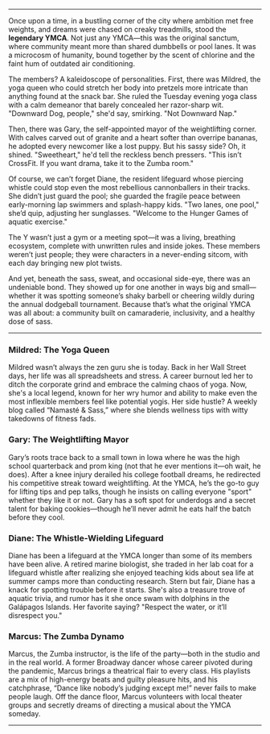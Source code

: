 
---

Once upon a time, in a bustling corner of the city where ambition met free weights, and dreams were chased on creaky treadmills, stood the **legendary YMCA**. Not just any YMCA—this was the original sanctum, where community meant more than shared dumbbells or pool lanes. It was a microcosm of humanity, bound together by the scent of chlorine and the faint hum of outdated air conditioning.

The members? A kaleidoscope of personalities. First, there was Mildred, the yoga queen who could stretch her body into pretzels more intricate than anything found at the snack bar. She ruled the Tuesday evening yoga class with a calm demeanor that barely concealed her razor-sharp wit. "Downward Dog, people," she'd say, smirking. "Not Downward Nap."

Then, there was Gary, the self-appointed mayor of the weightlifting corner. With calves carved out of granite and a heart softer than overripe bananas, he adopted every newcomer like a lost puppy. But his sassy side? Oh, it shined. "Sweetheart," he'd tell the reckless bench pressers. "This isn’t CrossFit. If you want drama, take it to the Zumba room."

Of course, we can’t forget Diane, the resident lifeguard whose piercing whistle could stop even the most rebellious cannonballers in their tracks. She didn’t just guard the pool; she guarded the fragile peace between early-morning lap swimmers and splash-happy kids. "Two lanes, one pool," she’d quip, adjusting her sunglasses. "Welcome to the Hunger Games of aquatic exercise."

The Y wasn’t just a gym or a meeting spot—it was a living, breathing ecosystem, complete with unwritten rules and inside jokes. These members weren’t just people; they were characters in a never-ending sitcom, with each day bringing new plot twists.

And yet, beneath the sass, sweat, and occasional side-eye, there was an undeniable bond. They showed up for one another in ways big and small—whether it was spotting someone’s shaky barbell or cheering wildly during the annual dodgeball tournament. Because that’s what the original YMCA was all about: a community built on camaraderie, inclusivity, and a healthy dose of sass.

---




### Mildred: The Yoga Queen
Mildred wasn’t always the zen guru she is today. Back in her Wall Street days, her life was all spreadsheets and stress. A career burnout led her to ditch the corporate grind and embrace the calming chaos of yoga. Now, she's a local legend, known for her wry humor and ability to make even the most inflexible members feel like potential yogis. Her side hustle? A weekly blog called “Namasté & Sass,” where she blends wellness tips with witty takedowns of fitness fads.

### Gary: The Weightlifting Mayor
Gary’s roots trace back to a small town in Iowa where he was the high school quarterback and prom king (not that he ever mentions it—oh wait, he does). After a knee injury derailed his college football dreams, he redirected his competitive streak toward weightlifting. At the YMCA, he’s the go-to guy for lifting tips and pep talks, though he insists on calling everyone "sport" whether they like it or not. Gary has a soft spot for underdogs and a secret talent for baking cookies—though he’ll never admit he eats half the batch before they cool.

### Diane: The Whistle-Wielding Lifeguard
Diane has been a lifeguard at the YMCA longer than some of its members have been alive. A retired marine biologist, she traded in her lab coat for a lifeguard whistle after realizing she enjoyed teaching kids about sea life at summer camps more than conducting research. Stern but fair, Diane has a knack for spotting trouble before it starts. She's also a treasure trove of aquatic trivia, and rumor has it she once swam with dolphins in the Galápagos Islands. Her favorite saying? "Respect the water, or it’ll disrespect you."

### Marcus: The Zumba Dynamo
Marcus, the Zumba instructor, is the life of the party—both in the studio and in the real world. A former Broadway dancer whose career pivoted during the pandemic, Marcus brings a theatrical flair to every class. His playlists are a mix of high-energy beats and guilty pleasure hits, and his catchphrase, “Dance like nobody’s judging except me!” never fails to make people laugh. Off the dance floor, Marcus volunteers with local theater groups and secretly dreams of directing a musical about the YMCA someday.

---
